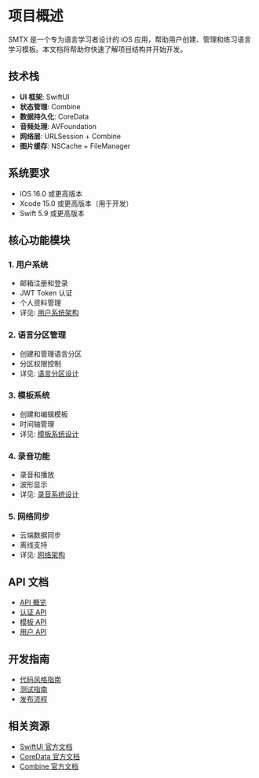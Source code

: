 # 项目概述

SMTX 是一个专为语言学习者设计的 iOS 应用，帮助用户创建、管理和练习语言学习模板。本文档将帮助你快速了解项目结构并开始开发。


## 技术栈

- **UI 框架**: SwiftUI
- **状态管理**: Combine
- **数据持久化**: CoreData
- **音频处理**: AVFoundation
- **网络层**: URLSession + Combine
- **图片缓存**: NSCache + FileManager

## 系统要求

- iOS 16.0 或更高版本
- Xcode 15.0 或更高版本（用于开发）
- Swift 5.9 或更高版本

## 核心功能模块

### 1. 用户系统
- 邮箱注册和登录
- JWT Token 认证
- 个人资料管理
- 详见: [用户系统架构](./architecture/auth.md)

### 2. 语言分区管理
- 创建和管理语言分区
- 分区权限控制
- 详见: [语言分区设计](./architecture/language-section.md)

### 3. 模板系统
- 创建和编辑模板
- 时间轴管理
- 详见: [模板系统设计](./architecture/template.md)

### 4. 录音功能
- 录音和播放
- 波形显示
- 详见: [录音系统设计](./architecture/recording.md)

### 5. 网络同步
- 云端数据同步
- 离线支持
- 详见: [网络架构](./architecture/network.md)

## API 文档

- [API 概览](./api/overview.md)
- [认证 API](./api/auth.md)
- [模板 API](./api/template.md)
- [用户 API](./api/user.md)

## 开发指南

- [代码风格指南](./guides/code-style.md)
- [测试指南](./guides/testing.md)
- [发布流程](./guides/release.md)

## 相关资源

- [SwiftUI 官方文档](https://developer.apple.com/documentation/swiftui)
- [CoreData 官方文档](https://developer.apple.com/documentation/coredata)
- [Combine 官方文档](https://developer.apple.com/documentation/combine)
